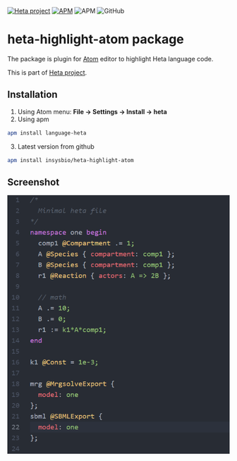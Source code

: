 [![Heta project](https://img.shields.io/badge/%CD%B1-Heta_project-blue)](https://hetalang.github.io/)
[![APM](https://img.shields.io/apm/v/language-heta)](https://atom.io/packages/language-heta)
![APM](https://img.shields.io/apm/dm/language-heta)
![GitHub](https://img.shields.io/github/license/insysbio/heta-highlight-atom)

# heta-highlight-atom package

The package is plugin for [Atom](https://atom.io/) editor to highlight Heta language code.

This is part of [Heta project](https://hetalang.github.io/).

## Installation
1) Using Atom menu: **File -> Settings -> Install -> heta**
2) Using apm
```bash
apm install language-heta
```
3) Latest version from github
```bash
apm install insysbio/heta-highlight-atom
```

## Screenshot
![Screenshot of the package](./screen0.png)
